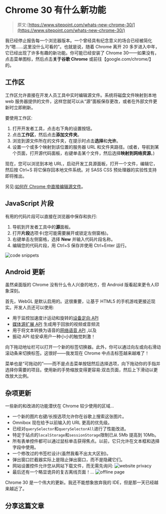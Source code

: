 # Chrome 30 有什么新功能

> 原文:[https://www.sitepoint.com/whats-new-chrome-30/](https://www.sitepoint.com/whats-new-chrome-30/)

我已经停止报告每一个浏览器版本。一个曾经具有纪念意义的场合已经被简化为“嗯……这里没什么可看的”。也就是说，随着 Chrome 离开 20 多岁进入中年，它已经出现了许多有趣的新功能。你可能已经安装了 Chrome 30——如果没有，点击菜单图标，然后点击**关于谷歌 Chrome** 或前往【google.com/chrome/】的。

## 工作区

工作区允许直接在开发人员工具中实时编辑源文件。系统将磁盘文件映射到本地 web 服务器提供的文件，这样您就可以从“源”面板保存更改，或者在外部文件更新时立即刷新。

要使用工作区:

1.  打开开发者工具，点击右下角的设置按钮。
2.  点击**工作区**，然后点击**添加文件夹**。
3.  浏览到源文件所在的文件夹，在提示时点击**选择**和**允许**。
4.  设置一个或多个映射到该位置的服务器 URL 和文件夹路径。(或者，导航到某个页面，打开源代码面板，右键单击某个文件，然后选择**映射到网络资源**。)

现在，您可以浏览到本地 URL，启动开发工具源面板，打开一个文件，编辑它，然后按 Ctrl+S 将它保存回本地文件系统。对 SASS CSS 预处理器的实验性支持即将推出。

另见:[如何在 Chrome 中直接编辑源文件](https://www.sitepoint.com/edit-source-files-in-chrome/)。

## JavaScript 片段

有用的代码片段可以直接在浏览器中保存和执行:

1.  导航到开发者工具中的**源**面板。
2.  打开**片段**选项卡(您可能需要展开或锁定左侧窗格)。
3.  右键单击左侧窗格，选择 **New** 并输入代码片段名称。
4.  编辑您的代码片段，用 Ctrl+S 保存并使用 Ctrl+Enter 运行。

![code snippets](../Images/c72c0e43af0b3e9b4213392853b664d6.png)

## Android 更新

虽然桌面版的 Chrome 没有什么令人兴奋的地方，但 Android 版看起来更令人印象深刻。

首先，WebGL 是默认启用的。这很重要，让基于 HTML5 的手机游戏更接近现实。开发人员还可以使用:

*   用于监控加速度计运动和旋转的[设备定向 API](http://dev.w3.org/geo/api/spec-source-orientation.html)
*   [媒体源扩展 API](https://dvcs.w3.org/hg/html-media/raw-file/tip/media-source/media-source.html) 生成用于回放的视频或音频流
*   用于将文本转换为语音的[网络语音 API](https://dvcs.w3.org/hg/speech-api/raw-file/tip/speechapi.html) ,以及
*   振动 API 给安卓用户一种小小的触觉刺激！

向下拖动地址栏可以打开一个新的标签切换器。此外，你可以通过向左或向右滑动滚动条来切换标签。这很好——我发现在 Chrome 中点击标签越来越难了！

菜单也是“可拖动的”——而不是点击菜单按钮然后选择选项，向下拖动你的手指并选择你需要的项目。使用新的手势缩放变得更容易:双击页面，然后上下滑动以更改放大比例。

## 杂项更新

一些新的和改进的功能潜伏在 Chrome 较少使用的区域…

*   一个新的图片右键/长按选项允许你在谷歌上搜索这张图片。
*   Omnibox 现在给予以前输入的 URL 更高的优先级。
*   已经对`querySelector`和`querySelectorAll`进行了性能改进。
*   特定于站点的`localStorage`和`sessionStorage`限制已从 5Mb 提高到 10Mb。
*   所有表单控件都可以通过鼠标单击获得焦点。以前，它只允许在文本框和选择字段中使用。
*   一个修改过的书签栏设计(虽然我看不出太大区别)。
*   弹出窗口拦截器实际上是阻止弹出窗口，而不是隐藏它们。
*   网站设置控件允许您从网站下载文件，而无需先询问:
    ![website privacy](../Images/fcf69f348e323b1fd5ec2ed1839050e1.png)
*   最后还有一个略显诡异的复古离线页面！…
    ![offline page](../Images/7b12102acf0ce90c3c4a21d2302ce787.png)

Chrome 30 是一个伟大的更新。我还不能想象放弃我的 IDE，但是那一天已经越来越近了。

## 分享这篇文章